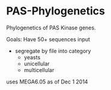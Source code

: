 PAS-Phylogenetics
=================

Phylogenetics of PAS Kinase genes.

Goals:
Have 50+ sequences input
* segregate by file into category
	* yeasts
	* unicellular
	* multicellular
	
uses MEGA6.05 as of Dec 1 2014